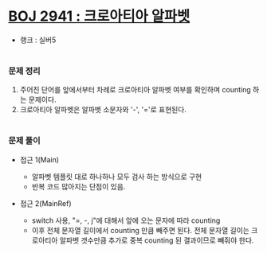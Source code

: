 # [BOJ 2941 : 크로아티아 알파벳](https://www.acmicpc.net/problem/2941)
- 랭크 : 실버5
  <br><br>
  
### 문제 정리
1. 주어진 단어를 앞에서부터 차례로 크로아티아 알파벳 여부를 확인하며 counting 하는 문제이다.
2. 크로아티아 알파벳은 알파벳 소문자와 '-', '='로 표현된다.
   <br><br>

### 문제 풀이
- 접근 1(Main)
    - 알파벳 템플릿 대로 하나하나 모두 검사 하는 방식으로 구현
    - 반복 코드 많아지는 단점이 있음.

- 접근 2(MainRef)
    - switch 사용, "=, -, j"에 대해서 앞에 오는 문자에 따라 counting
    - 이후 전체 문자열 길이에서 counting 만큼 빼주면 된다. 전체 문자열 길이는 크로아티아 알파벳 갯수만큼 추가로 중복 counting 된 결과이므로 빼줘야 한다. 

  

    
    


    
    


